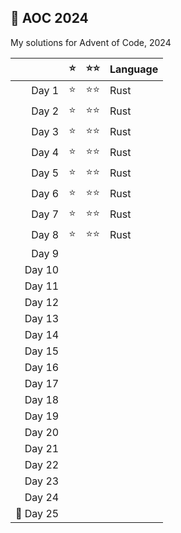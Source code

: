 ## 🎄 AOC 2024

My solutions for Advent of Code, 2024

|          | ⭐   | ⭐⭐   | Language |
|---------:|:----:|:-----:|----------|
| Day 1    | ⭐   |  ⭐⭐  | Rust     |
| Day 2    | ⭐   |  ⭐⭐  | Rust     |
| Day 3    | ⭐   |  ⭐⭐  | Rust     |
| Day 4    | ⭐   |  ⭐⭐  | Rust     |
| Day 5    | ⭐   |  ⭐⭐  | Rust     |
| Day 6    | ⭐   |  ⭐⭐  | Rust     |
| Day 7    | ⭐   |  ⭐⭐  | Rust     |
| Day 8    | ⭐   |  ⭐⭐  | Rust     |
| Day 9    |      |       |          |
| Day 10   |      |       |          |
| Day 11   |      |       |          |
| Day 12   |      |       |          |
| Day 13   |      |       |          |
| Day 14   |      |       |          |
| Day 15   |      |       |          |
| Day 16   |      |       |          |
| Day 17   |      |       |          |
| Day 18   |      |       |          |
| Day 19   |      |       |          |
| Day 20   |      |       |          |
| Day 21   |      |       |          |
| Day 22   |      |       |          |
| Day 23   |      |       |          |
| Day 24   |      |       |          |
| 🌟 Day 25 |      |       |          |
